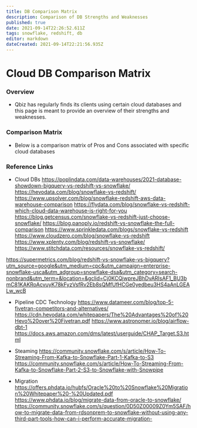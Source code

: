 ```yaml
---
title: DB Comparison Matrix
description: Comparison of DB Strengths and Weaknesses 
published: true
date: 2021-09-14T22:26:52.611Z
tags: snowflake, redshift, db
editor: markdown
dateCreated: 2021-09-14T22:21:56.935Z
---
```


# Cloud DB Comparison Matrix
### Overview
- Qbiz has regularly finds its clients using certain cloud databases and this page is meant to provide an overview of their strengths and weaknesses.

### Comparison Matrix 
- Below is a comparison matrix of Pros and Cons associated with specific cloud databases 

### Reference Links
- Cloud DBs
https://poplindata.com/data-warehouses/2021-database-showdown-bigquery-vs-redshift-vs-snowflake/
https://hevodata.com/blog/snowflake-vs-redshift/
https://www.upsolver.com/blog/snowflake-redshift-aws-data-warehouse-comparison
https://flydata.com/blog/snowflake-vs-redshift-which-cloud-data-warehouse-is-right-for-you
https://blog.getcensus.com/snowflake-vs-redshift-just-choose-snowflake/
https://blog.panoply.io/redshift-vs-snowflake-the-full-comparison
https://www.sprinkledata.com/blogs/snowflake-vs-redshift
https://www.cloudzero.com/blog/snowflake-vs-redshift
https://www.xplenty.com/blog/redshift-vs-snowflake/
https://www.stitchdata.com/resources/snowflake-vs-redshift/


https://supermetrics.com/blog/redshift-vs-snowflake-vs-bigquery?utm_source=google&utm_medium=cpc&utm_campaign=enterprise-snowflake-usca&utm_adgroup=snowflake-dsa&utm_category=search-nonbrand&utm_term=&location=&gclid=Cj0KCQjwpreJBhDvARIsAF1_BU3bmC81KAKRoAcvuyK78kFyzVsfRv2Eb8sQMfUfHCGe0yedbeu3HS4aAnLGEALw_wcB


- Pipeline CDC Technology
https://www.datameer.com/blog/top-5-fivetran-competitors-and-alternatives/
https://cdn.hevodata.com/whitepapers/The%20Advantages%20of%20Hevo%20over%20Fivetran.pdf
https://www.astronomer.io/blog/airflow-dbt-1
https://docs.aws.amazon.com/dms/latest/userguide/CHAP_Target.S3.html

- Steaming
https://community.snowflake.com/s/article/How-To-Streaming-From-Kafka-to-Snowflake-Part-1-Kafka-to-S3
https://community.snowflake.com/s/article/How-To-Streaming-From-Kafka-to-Snowflake-Part-2-S3-to-Snowflake-with-Snowpipe

- Migration
https://offers.phdata.io/hubfs/Oracle%20to%20Snowflake%20Migration%20Whitepaper%20-%20Updated.pdf
https://www.phdata.io/blog/migrate-data-from-oracle-to-snowflake/
https://community.snowflake.com/s/question/0D50Z00009Z0Ym5SAF/how-to-migrate-data-from-rdsonprem-to-snowflake-without-using-any-third-part-tools-how-can-i-perform-accurate-migration-




